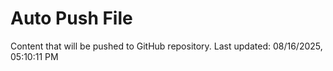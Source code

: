 # Auto Push File

Content that will be pushed to GitHub repository.
Last updated: 08/16/2025, 05:10:11 PM
